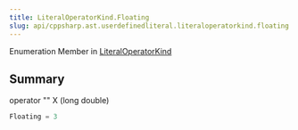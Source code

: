 ```yaml
---
title: LiteralOperatorKind.Floating
slug: api/cppsharp.ast.userdefinedliteral.literaloperatorkind.floating
---
```

Enumeration Member in [LiteralOperatorKind](/api/cppsharp/ast/userdefinedliteral/literaloperatorkind-1)

## Summary

operator "" X (long double)

```csharp
Floating = 3
```

